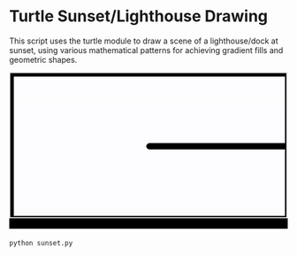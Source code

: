 # Turtle Sunset/Lighthouse Drawing

This script uses the turtle module to draw a scene of a lighthouse/dock at sunset, using various mathematical patterns for achieving gradient fills and geometric shapes.

![Drawing](drawing.gif)


```sh
python sunset.py
